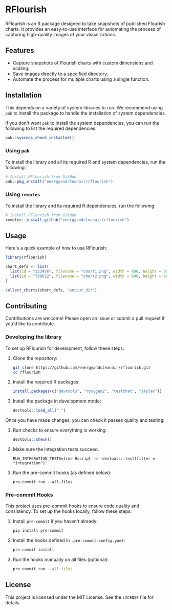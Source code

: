 # RFlourish

RFlourish is an R package designed to take snapshots of published Flourish charts. It provides an easy-to-use interface for automating the process of capturing high-quality images of your visualizations.

## Features

- Capture snapshots of Flourish charts with custom dimensions and scaling.
- Save images directly to a specified directory.
- Automate the process for multiple charts using a single function.

## Installation

This depends on a variety of system libraries to run. We recommend using
`pak` to install the package to handle the installation of system dependencies.

If you don't want `pak` to install the system dependencies, you can run the
following to list the required dependencies:
```r
pak::sysreqs_check_installed()
```

### Using `pak`

To install the library and all its required R and system dependencies, run the
following:
```r
# Install RFlourish from GitHub
pak::pkg_install("energyandcleanair/rflourish")
```

### Using `remotes`

To install the library and its required R dependencies, run the following:
```r
# Install RFlourish from GitHub
remotes::install_github("energyandcleanair/rflourish")
```

## Usage

Here's a quick example of how to use RFlourish:

```r
library(rflourish)

chart_defs <- list(
  list(id = "123456", filename = "chart1.png", width = 800, height = 600, scale = 2),
  list(id = "789012", filename = "chart2.png", width = 800, height = 600, scale = 2)
)

collect_charts(chart_defs, "output_dir")
```

## Contributing

Contributions are welcome! Please open an issue or submit a pull request if you'd like to contribute.

### Developing the library

To set up RFlourish for development, follow these steps:

1. Clone the repository:
   ```bash
   git clone https://github.com/energyandcleanair/rflourish.git
   cd rflourish
   ```

2. Install the required R packages:
   ```r
   install.packages(c("devtools", "roxygen2", "testthat", "styler"))
   ```

3. Install the package in development mode:
   ```r
   devtools::load_all(".")
   ```

Once you have made changes, you can check it passes quality and testing:

1. Run checks to ensure everything is working:
   ```r
   devtools::check()
   ```

2. Make sure the integration tests succeed.
   ```
   RUN_INTEGRATION_TESTS=true Rscript -e 'devtools::test(filter = "integration")'
   ```

3. Run the pre-commit hooks (as defined below):
   ```
   pre-commit run --all-files
   ```

### Pre-commit Hooks

This project uses pre-commit hooks to ensure code quality and consistency. To set up the hooks locally, follow these steps:

1. Install `pre-commit` if you haven't already:
   ```bash
   pip install pre-commit
   ```

2. Install the hooks defined in `.pre-commit-config.yaml`:
   ```bash
   pre-commit install
   ```

3. Run the hooks manually on all files (optional):
   ```bash
   pre-commit run --all-files
   ```


## License

This project is licensed under the MIT License. See the `LICENSE` file for details.
